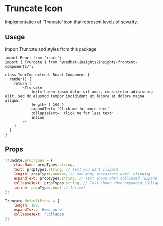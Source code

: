 # Truncate Icon

Implementation of 'Truncate' icon that represent levels of severity.

## Usage

Import Truncate and styles from this package.

```JSX
import React from 'react';
import { Truncate } from '@redhat-insights/insights-frontent-components/';

class YourCmp extends React.Component {
  render() {
    return (
        <Truncate
            text='Lorem ipsum dolor sit amet, consectetur adipiscing elit, sed do eiusmod tempor incididunt ut labore et dolore magna aliqua.'
            length= { 300 }
            expandText= 'Click me for more text'
            collapseText= 'Click me for less text'
            inline
        />
    )
  }
}
```

## Props

```javascript
Truncate.propTypes = {
    className: propTypes.string,
    text: propTypes.string, // Text you want clipped
    length: propTypes.number, // How many characters until clipping
    expandText: propTypes.string, // Text shown when collapsed (Expand me)
    collapseText: propTypes.string, // Text shown when expanded (Collapse me)
    inline: propTypes.bool // Inline?
};

Truncate.defaultProps = {
    length: 150,
    expandText: 'Read more',
    collapseText: 'Collapse'
};
```